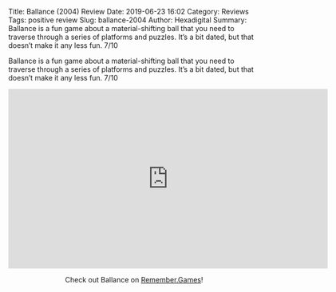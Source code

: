 Title: Ballance (2004) Review
Date: 2019-06-23 16:02
Category: Reviews
Tags: positive review
Slug: ballance-2004
Author: Hexadigital
Summary: Ballance is a fun game about a material-shifting ball that you need to traverse through a series of platforms and puzzles. It’s a bit dated, but that doesn’t make it any less fun. 7/10

Ballance is a fun game about a material-shifting ball that you need to traverse through a series of platforms and puzzles. It’s a bit dated, but that doesn’t make it any less fun. 7/10

<center><iframe src="https://www.youtube.com/embed/O8HA-hB0nMM?feature=oembed" allow="accelerometer; autoplay; encrypted-media; gyroscope; picture-in-picture" width="640" height="360" frameborder="0"></iframe>

Check out Ballance on [Remember.Games](https://remember.games/game/77/)!</center>
